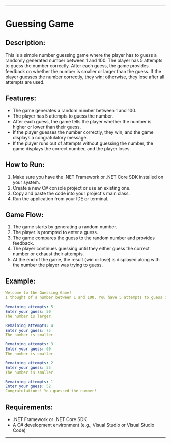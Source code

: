 
---

# Guessing Game

## Description:
This is a simple number guessing game where the player has to guess a randomly generated number between 1 and 100. The player has 5 attempts to guess the number correctly. After each guess, the game provides feedback on whether the number is smaller or larger than the guess. If the player guesses the number correctly, they win; otherwise, they lose after all attempts are used.

## Features:
- The game generates a random number between 1 and 100.
- The player has 5 attempts to guess the number.
- After each guess, the game tells the player whether the number is higher or lower than their guess.
- If the player guesses the number correctly, they win, and the game displays a congratulatory message.
- If the player runs out of attempts without guessing the number, the game displays the correct number, and the player loses.

## How to Run:
1. Make sure you have the .NET Framework or .NET Core SDK installed on your system.
2. Create a new C# console project or use an existing one.
3. Copy and paste the code into your project's main class.
4. Run the application from your IDE or terminal.

## Game Flow:
1. The game starts by generating a random number.
2. The player is prompted to enter a guess.
3. The game compares the guess to the random number and provides feedback.
4. The player continues guessing until they either guess the correct number or exhaust their attempts.
5. At the end of the game, the result (win or lose) is displayed along with the number the player was trying to guess.

## Example:
```yaml
Welcome to the Guessing Game!
I thought of a number between 1 and 100. You have 5 attempts to guess it.

Remaining attempts: 5
Enter your guess: 50
The number is larger.

Remaining attempts: 4
Enter your guess: 75
The number is smaller.

Remaining attempts: 3
Enter your guess: 60
The number is smaller.

Remaining attempts: 2
Enter your guess: 55
The number is smaller.

Remaining attempts: 1
Enter your guess: 52
Congratulations! You guessed the number!
```

## Requirements:
- .NET Framework or .NET Core SDK
- A C# development environment (e.g., Visual Studio or Visual Studio Code)

---
